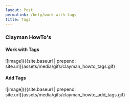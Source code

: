 ```yaml
---
layout: Post
permalink: /help/work-with-tags
title: Tags
---
```

<h3><b>Clayman HowTo's</b></h3>


<h4><b>Work with Tags</b></h4>
![image]({{site.baseurl | prepend: site.url}}assets/media/gifs/clayman_howto_tags.gif)

<h4><b>Add Tags</b></h4>
![image]({{site.baseurl | prepend: site.url}}assets/media/gifs/clayman_howto_add_tags.gif)
